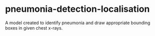 # pneumonia-detection-localisation
A model created to identify pneumonia and draw appropriate bounding boxes in given chest x-rays.
